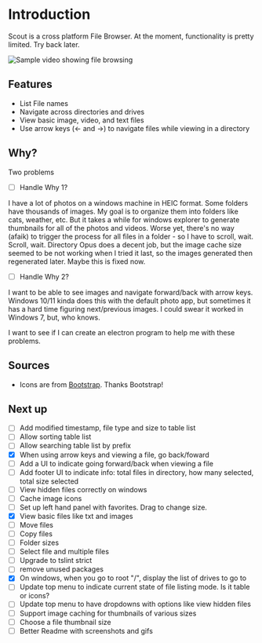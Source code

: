 Introduction
============

Scout is a cross platform File Browser. At the moment, functionality is pretty limited. Try back later.

![Sample video showing file browsing]("/sample/demo.gif")

## Features
* List File names
* Navigate across directories and drives
* View basic image, video, and text files
* Use arrow keys (<- and ->) to navigate files while viewing in a directory

## Why?

Two problems

- [ ] Handle Why 1?

I have a lot of photos on a windows machine in HEIC format. Some folders have thousands of images.
My goal is to organize them into folders like cats, weather, etc. But it takes a while for windows explorer
to generate thumbnails for all of the photos and videos. Worse yet, there's no way (afaik) to trigger the process for all files in a folder - so I have to scroll, wait. Scroll, wait. Directory Opus does a decent job, 
but the image cache size seemed to be not working when I tried it last, so the images generated then regenerated later. Maybe this is fixed now.

- [ ] Handle Why 2?

I want to be able to see images and navigate forward/back with arrow keys. Windows 10/11 kinda does this with the default photo app, but sometimes it has a hard time figuring next/previous images. I could swear it worked in Windows 7, but, who knows.

I want to see if I can create an electron program to help me with these problems.

## Sources

* Icons are from [Bootstrap](https://icons.getbootstrap.com/). Thanks Bootstrap!

## Next up

- [ ] Add modified timestamp, file type and size to table list
- [ ] Allow sorting table list
- [ ] Allow searching table list by prefix
- [x] When using arrow keys and viewing a file, go back/foward
- [ ] Add a UI to indicate going forward/back when viewing a file
- [ ] Add footer UI to indicate info: total files in directory, how many selected, total size selected
- [ ] View hidden files correctly on windows
- [ ] Cache image icons
- [ ] Set up left hand panel with favorites. Drag to change size.
- [x] View basic files like txt and images
- [ ] Move files
- [ ] Copy files
- [ ] Folder sizes
- [ ] Select file and multiple files 
- [ ] Upgrade to tslint strict
- [ ] remove unused packages
- [x] On windows, when you go to root "/", display the list of drives to go to
- [ ] Update top menu to indicate current state of file listing mode. Is it table or icons?
- [ ] Update top menu to have dropdowns with options like view hidden files 
- [ ] Support image caching for thumbnails of various sizes
- [ ] Choose a file thumbnail size
- [ ] Better Readme with screenshots and gifs
